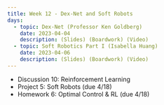```yaml
---
title: Week 12 - Dex-Net and Soft Robots
days:
  - topic: Dex-Net (Professor Ken Goldberg)
    date: 2023-04-04
    description: (Slides) (Boardwork) (Video)
  - topic: Soft Robotics Part I (Isabella Huang)
    date: 2023-04-06
    description: (Slides) (Boardwork) (Video)
---
```


- Discussion 10: Reinforcement Learning
- Project 5: Soft Robots (due 4/18)
- Homework 6: Optimal Control & RL (due 4/18)

<a id="Week13"></a>
